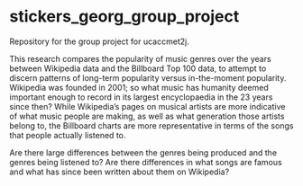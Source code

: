 # stickers_georg_group_project
Repository for the group project for ucaccmet2j. 

This research compares the popularity of music genres over the years between Wikipedia data and the Billboard Top 100 data, to attempt to discern patterns of long-term popularity versus in-the-moment popularity.
Wikipedia was founded in 2001; so what music has humanity deemed important enough to record in its largest encyclopaedia in the 23 years since then? While Wikipedia’s pages on musical artists are more indicative of what music people are making, as well as what generation those artists belong to, the Billboard charts are more representative in terms of the songs that people actually listened to. 

Are there large differences between the genres being produced and the genres being listened to? 
Are there differences in what songs are famous and what has since been written about them on Wikipedia?
